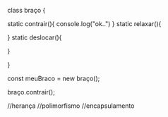 
class braço {

 static contrair(){
    console.log("ok..")
}
 static relaxar(){

}
 static deslocar(){

}




}


const meuBraco = new braço();

braço.contrair();

//herança
//polimorfismo
//encapsulamento
